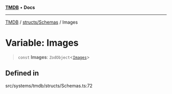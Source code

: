 [**TMDB**](../../../README.md) • **Docs**

***

[TMDB](../../../README.md) / [structs/Schemas](../README.md) / Images

# Variable: Images

> `const` **Images**: `ZodObject`\<[`Images`](../type-aliases/Images.md)\>

## Defined in

src/systems/tmdb/structs/Schemas.ts:72
